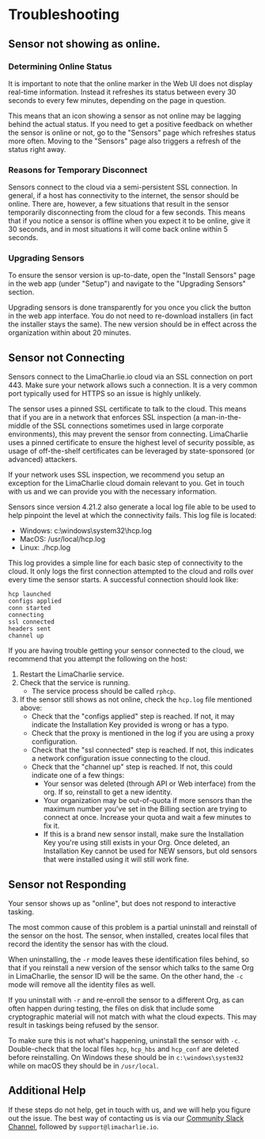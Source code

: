 # Troubleshooting

## Sensor not showing as online.

### Determining Online Status
It is important to note that the online marker in the Web UI does not display real-time information. Instead it
refreshes its status between every 30 seconds to every few minutes, depending on the page in question.

This means that an icon showing a sensor as not online may be lagging behind the actual status. If you need to
get a positive feedback on whether the sensor is online or not, go to the "Sensors" page which refreshes status more
often. Moving to the "Sensors" page also triggers a refresh of the status right away.

### Reasons for Temporary Disconnect
Sensors connect to the cloud via a semi-persistent SSL connection. In general, if a host has connectivity to the
internet, the sensor should be online. There are, however, a few situations that result in the sensor temporarily
disconnecting from the cloud for a few seconds. This means that if you notice a sensor is offline when you
expect it to be online, give it 30 seconds, and in most situations it will come back online within 5 seconds.

### Upgrading Sensors

To ensure the sensor version is up-to-date, open the "Install Sensors" page in the web app (under "Setup") and navigate to the "Upgrading Sensors"
 section. 

Upgrading sensors is done transparently for you once you click the button in the web app interface. You do not need to re-download installers (in fact the installer stays the same). The new version should be in effect across the organization within about 20 minutes.

## Sensor not Connecting
Sensors connect to the LimaCharlie.io cloud via an SSL connection on port 443. Make sure your network allows such
a connection. It is a very common port typically used for HTTPS so an issue is highly unlikely.

The sensor uses a pinned SSL certificate to talk to the cloud. This means that if you are in a network that enforces SSL inspection (a man-in-the-middle of the SSL connections sometimes used in large corporate environments), this may prevent the sensor from connecting. LimaCharlie uses a pinned certificate to ensure the highest level of security possible, as usage of off-the-shelf certificates can be leveraged by state-sponsored (or advanced) attackers.

If your network uses SSL inspection, we recommend you setup an exception for the LimaCharlie cloud domain
relevant to you. Get in touch with us and we can provide you with the necessary information.

Sensors since version 4.21.2 also generate a local log file able to be used to help pinpoint the level at which
the connectivity fails. This log file is located:

* Windows: c:\windows\system32\hcp.log
* MacOS: /usr/local/hcp.log
* Linux: ./hcp.log

This log provides a simple line for each basic step of connectivity to the cloud. It only logs the first
connection attempted to the cloud and rolls over every time the sensor starts. A successful connection
should look like:

```
hcp launched
configs applied
conn started
connecting
ssl connected
headers sent
channel up
```

If you are having trouble getting your sensor connected to the cloud, we recommend that you attempt the following on the host:
1. Restart the LimaCharlie service.
1. Check that the service is running.
    * The service process should be called `rphcp`.
1. If the sensor still shows as not online, check the `hcp.log` file mentioned above:
    * Check that the "configs applied" step is reached. If not, it may indicate the Installation Key provided is wrong or has a typo.
    * Check that the proxy is mentioned in the log if you are using a proxy configuration.
    * Check that the "ssl connected" step is reached. If not, this indicates a network configuration issue connecting to the cloud.
    * Check that the "channel up" step is reached. If not, this could indicate one of a few things:
        * Your sensor was deleted (through API or Web interface) from the org. If so, reinstall to get a new identity.
        * Your organization may be out-of-quota if more sensors than the maximum number you've set in the Billing section are trying to connect at once. Increase your quota and wait a few minutes to fix it.
        * If this is a brand new sensor install, make sure the Installation Key you're using still exists in your Org. Once deleted, an Installation Key cannot be used for NEW sensors, but old sensors that were installed using it will still work fine.

## Sensor not Responding
Your sensor shows up as "online", but does not respond to interactive tasking.

The most common cause of this problem is a partial uninstall and reinstall of the sensor on the host.
The sensor, when installed, creates local files that record the identity the sensor has with the cloud.

When uninstalling, the `-r` mode leaves these identification files behind, so that if you reinstall a
new version of the sensor which talks to the same Org in LimaCharlie, the sensor ID will be the same.
On the other hand, the `-c` mode will remove all the identity files as well.

If you uninstall with `-r` and re-enroll the sensor to a different Org, as can often happen during testing,
the files on disk that include some cryptographic material will not match with what the cloud expects. This may result in taskings being refused by the sensor.

To make sure this is not what's happening, uninstall the sensor with `-c`. Double-check that the local
files `hcp`, `hcp_hbs` and `hcp_conf` are deleted before reinstalling. On Windows these should be 
in `c:\windows\system32` while on macOS they should be in `/usr/local`.

## Additional Help
If these steps do not help, get in touch with us, and we will help you figure out the issue. The best way of contacting us
is via our [Community Slack Channel](https://slack.limacharlie.io/), followed by `support@limacharlie.io`.
